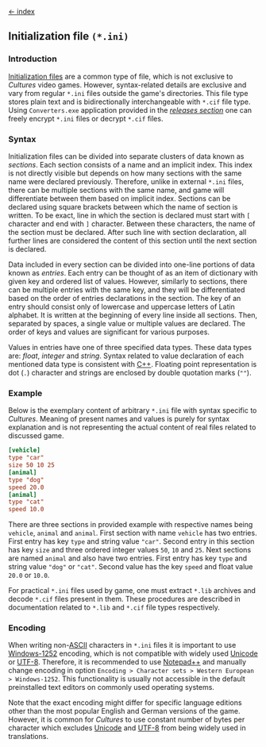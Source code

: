 [← index](../index.md)

## Initialization file `(*.ini)`

### Introduction

[Initialization files](https://en.wikipedia.org/wiki/INI_file) are a common
type of file, which is not exclusive to *Cultures* video games. However,
syntax-related details are exclusive and vary from regular `*.ini` files
outside the game's directories. This file type stores plain text and is
bidirectionally interchangeable with `*.cif` file type. Using `Converters.exe`
application provided in the [*releases section*](https://github.com/Mikulus6/Cultures-map-editor/releases)
one can freely encrypt `*.ini` files or decrypt `*.cif` files.

### Syntax

Initialization files can be divided into separate clusters of data known as
_sections_. Each section consists of a name and an implicit index. This index
is not directly visible but depends on how many sections with the same name
were declared previously. Therefore, unlike in external `*.ini` files, there
can be multiple sections with the same name, and game will differentiate
between them based on implicit index. Sections can be declared using square
brackets between which the name of section is written. To be exact, line in
which the section is declared must start with `[` character and end with `]`
character. Between these characters, the name of the section must be declared.
After such line with section declaration, all further lines are considered the
content of this section until the next section is declared.

Data included in every section can be divided into one-line portions of data
known as *entries*. Each entry can be thought of as an item of dictionary with
given key and ordered list of values. However, similarly to sections, there can
be multiple entries with the same key, and they will be differentiated based on
the order of entries declarations in the section. The key of an entry should
consist only of lowercase and uppercase letters of Latin alphabet. It is written
at the beginning of every line inside all sections. Then, separated by spaces,
a single value or multiple values are declared. The order of keys and values
are significant for various purposes.

Values in entries have one of three specified data types. These data types
are: *float*, *integer* and *string*. Syntax related to value declaration of
each mentioned data type is consistent with [C++](https://en.wikipedia.org/wiki/C++).
Floating point representation is dot (`.`) character and strings are enclosed
by double quotation marks (`""`).

### Example

Below is the exemplary content of arbitrary `*.ini` file with syntax specific
to *Cultures*. Meaning of present names and values is purely for syntax
explanation and is not representing the actual content of real files related
to discussed game.

```ini
[vehicle]
type "car"
size 50 10 25
[animal]
type "dog"
speed 20.0
[animal]
type "cat"
speed 10.0
```

There are three sections in provided example with respective names being
`vehicle`, `animal` and `animal`. First section with name `vehicle` has two
entries. First entry has key `type` and string value `"car"`. Second entry in
this section has key `size` and three ordered integer values `50`, `10` and
`25`. Next sections are named `animal` and also have two entries. First entry
has key `type` and string value `"dog"` or `"cat"`. Second value has the key
`speed` and float value `20.0` or `10.0`.

For practical `*.ini` files used by game, one must extract `*.lib` archives
and decode `*.cif` files present in them. These procedures are described in
documentation related to `*.lib` and `*.cif` file types respectively.

### Encoding

When writing non-[ASCII](https://en.wikipedia.org/wiki/ASCII) characters in
`*.ini` files it is important to use [Windows-1252](https://en.wikipedia.org/wiki/Windows-1252)
encoding, which is not compatible with widely used [Unicode](https://en.wikipedia.org/wiki/Unicode)
or [UTF-8](https://en.wikipedia.org/wiki/UTF-8). Therefore, it is recommended
to use [Notepad++](https://notepad-plus-plus.org/downloads/) and manually
change encoding in option `Encoding > Character sets > Western European > Windows-1252`.
This functionality is usually not accessible in the default preinstalled text
editors on commonly used operating systems.

Note that the exact encoding might differ for specific language editions
other than the most popular English and German versions of the game. However,
it is common for *Cultures* to use constant number of bytes per character
which excludes [Unicode](https://en.wikipedia.org/wiki/Unicode) and [UTF-8](https://en.wikipedia.org/wiki/UTF-8)
from being widely used in translations.